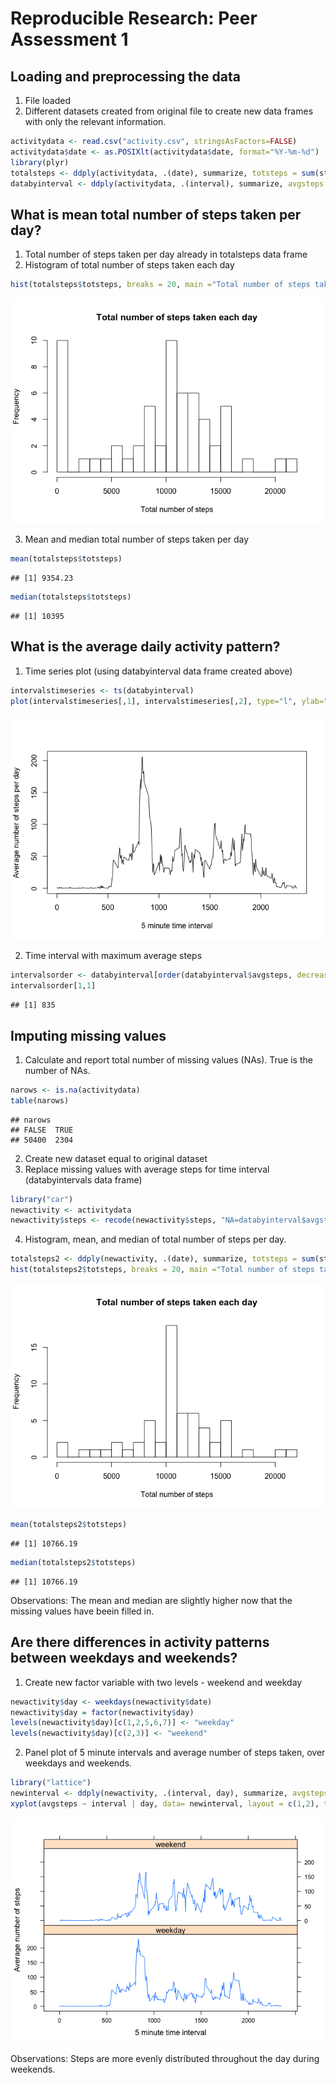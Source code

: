# Reproducible Research: Peer Assessment 1


## Loading and preprocessing the data

1. File loaded
2. Different datasets created from original file to create new data  frames with only the relevant information.

```r
activitydata <- read.csv("activity.csv", stringsAsFactors=FALSE)
activitydata$date <- as.POSIXlt(activitydata$date, format="%Y-%m-%d")
library(plyr)
totalsteps <- ddply(activitydata, .(date), summarize, totsteps = sum(steps, na.rm=TRUE))
databyinterval <- ddply(activitydata, .(interval), summarize, avgsteps = mean(steps, na.rm=TRUE))
```


## What is mean total number of steps taken per day?

1. Total number of steps taken per day already in totalsteps data frame
2. Histogram of total number of steps taken each day

```r
hist(totalsteps$totsteps, breaks = 20, main ="Total number of steps taken each day", xlab = "Total number of steps")
```

![](PA1_template_files/figure-html/unnamed-chunk-2-1.png) 

3. Mean and median total number of steps taken per day 

```r
mean(totalsteps$totsteps)
```

```
## [1] 9354.23
```

```r
median(totalsteps$totsteps)
```

```
## [1] 10395
```




## What is the average daily activity pattern?

1. Time series plot (using databyinterval data frame created above)

```r
intervalstimeseries <- ts(databyinterval)
plot(intervalstimeseries[,1], intervalstimeseries[,2], type="l", ylab="Average number of steps per day", xlab="5 minute time interval")
```

![](PA1_template_files/figure-html/unnamed-chunk-4-1.png) 
  
  2. Time interval with maximum average steps

```r
intervalsorder <- databyinterval[order(databyinterval$avgsteps, decreasing=T),]
intervalsorder[1,1]
```

```
## [1] 835
```



## Imputing missing values

1. Calculate and report total number of missing values (NAs). True is the number of NAs.

```r
narows <- is.na(activitydata)
table(narows)
```

```
## narows
## FALSE  TRUE 
## 50400  2304
```

2. Create new dataset equal to original dataset
3. Replace missing values with average steps for time interval (databyintervals data frame)


```r
library("car")
newactivity <- activitydata
newactivity$steps <- recode(newactivity$steps, "NA=databyinterval$avgsteps")
```

4. Histogram, mean, and median of total number of steps per day.

```r
totalsteps2 <- ddply(newactivity, .(date), summarize, totsteps = sum(steps))
hist(totalsteps2$totsteps, breaks = 20, main ="Total number of steps taken each day", xlab = "Total number of steps")
```

![](PA1_template_files/figure-html/unnamed-chunk-8-1.png) 

```r
mean(totalsteps2$totsteps)
```

```
## [1] 10766.19
```

```r
median(totalsteps2$totsteps)
```

```
## [1] 10766.19
```

Observations: The mean and median are slightly higher now that the missing values have beein filled in. 



## Are there differences in activity patterns between weekdays and weekends?

1. Create new factor variable with two levels - weekend and weekday

```r
newactivity$day <- weekdays(newactivity$date)
newactivity$day = factor(newactivity$day)
levels(newactivity$day)[c(1,2,5,6,7)] <- "weekday"
levels(newactivity$day)[c(2,3)] <- "weekend"
```

2. Panel plot of 5 minute intervals and average number of steps taken, over weekdays and weekends.

```r
library("lattice")
newinterval <- ddply(newactivity, .(interval, day), summarize, avgsteps = mean(steps))
xyplot(avgsteps ~ interval | day, data= newinterval, layout = c(1,2), type="l", ylab="Average number of steps", xlab="5 minute time interval" )
```

![](PA1_template_files/figure-html/unnamed-chunk-10-1.png) 

Observations: Steps are more evenly distributed throughout the day during weekends.
